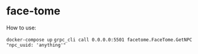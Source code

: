 # face-tome

How to use:

`docker-compose up`
`grpc_cli call 0.0.0.0:5501 facetome.FaceTome.GetNPC "npc_uuid: 'anything'"`
